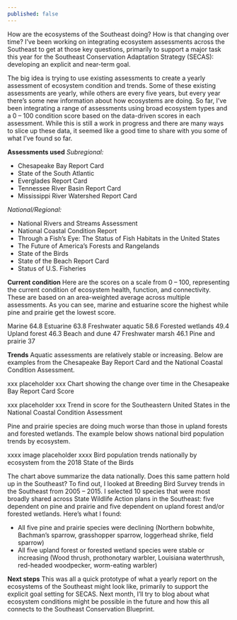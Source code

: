 ```yaml
---
published: false
---
```

How are the ecosystems of the Southeast doing? How is that changing over time? I’ve been working on integrating ecosystem assessments across the Southeast to get at those key questions, primarily to support a major task this year for the Southeast Conservation Adaptation Strategy (SECAS): developing an explicit and near-term goal.

The big idea is trying to use existing assessments to create a yearly assessment of ecosystem condition and trends. Some of these existing assessments are yearly, while others are every five years, but every year there’s some new information about how ecosystems are doing. So far, I’ve been integrating a range of assessments using broad ecosystem types and a 0 – 100 condition score based on the data-driven scores in each assessment. While this is still a work in progress and there are many ways to slice up these data, it seemed like a good time to share with you some of what I’ve found so far.

**Assessments used**
_Subregional:_
- Chesapeake Bay Report Card
- State of the South Atlantic
- Everglades Report Card
- Tennessee River Basin Report Card
- Mississippi River Watershed Report Card

_National/Regional:_
- National Rivers and Streams Assessment
- National Coastal Condition Report
- Through a Fish’s Eye: The Status of Fish Habitats in the United States
- The Future of America’s Forests and Rangelands
- State of the Birds
- State of the Beach Report Card
- Status of U.S. Fisheries

**Current condition**
Here are the scores on a scale from 0 – 100, representing the current condition of ecosystem health, function, and connectivity. These are based on an area-weighted average across multiple assessments. As you can see, marine and estuarine score the highest while pine and prairie get the lowest score.

Marine	64.8
Estuarine	63.8
Freshwater aquatic	58.6
Forested wetlands	49.4
Upland forest	46.3
Beach and dune	47
Freshwater marsh	46.1
Pine and prairie	37

**Trends**
Aquatic assessments are relatively stable or increasing. Below are examples from the Chesapeake Bay Report Card and the National Coastal Condition Assessment.

xxx placeholder xxx
Chart showing the change over time in the Chesapeake Bay Report Card Score

xxx placeholder xxx
Trend in score for the Southeastern United States in the National Coastal Condition Assessment

Pine and prairie species are doing much worse than those in upland forests and forested wetlands. The example below shows national bird population trends by ecosystem.

xxxx image placeholder xxxx
Bird population trends nationally by ecosystem from the 2018 State of the Birds

The chart above summarize the data nationally. Does this same pattern hold up in the Southeast? To find out, I looked at Breeding Bird Survey trends in the Southeast from 2005 – 2015. I selected 10 species that were most broadly shared across State Wildlife Action plans in the Southeast: five dependent on pine and prairie and five dependent on upland forest and/or forested wetlands. Here’s what I found:

- All five pine and prairie species were declining (Northern bobwhite, Bachman’s sparrow, grasshopper sparrow, loggerhead shrike, field sparrow)
- All five upland forest or forested wetland species were stable or increasing (Wood thrush, prothonotary warbler, Louisiana waterthrush, red-headed woodpecker, worm-eating warbler)

**Next steps**
This was all a quick prototype of what a yearly report on the ecosystems of the Southeast might look like, primarily to support the explicit goal setting for SECAS. Next month, I’ll try to blog about what ecosystem conditions might be possible in the future and how this all connects to the Southeast Conservation Blueprint.